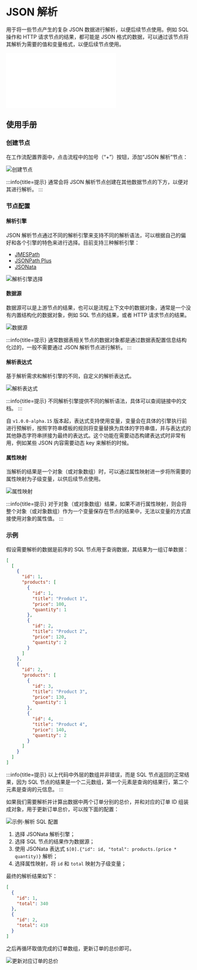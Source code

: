 # JSON 解析

<PluginInfo name="workflow-json-query" link="/handbook/workflow/plugins/json-query" commercial="true"></PluginInfo>

用于将一些节点产生的复杂 JSON 数据进行解析，以便后续节点使用。例如 SQL 操作和 HTTP 请求节点的结果，都可能是 JSON 格式的数据，可以通过该节点将其解析为需要的值和变量格式，以便后续节点使用。

<embed src="../../../_partials/commercial-installation.md"></embed>

## 使用手册

### 创建节点

在工作流配置界面中，点击流程中的加号（“+”）按钮，添加“JSON 解析”节点：

![创建节点](https://static-docs.nocobase.com/7de796517539ad9dfc88b7160f1d0dd7.png)

:::info{title=提示}
通常会将 JSON 解析节点创建在其他数据节点的下方，以便对其进行解析。
:::

### 节点配置

#### 解析引擎

JSON 解析节点通过不同的解析引擎来支持不同的解析语法，可以根据自己的偏好和各个引擎的特色来进行选择。目前支持三种解析引擎：

- [JMESPath](https://jmespath.org/)
- [JSONPath Plus](https://jsonpath-plus.github.io/JSONPath/docs/ts/)
- [JSONata](https://jsonata.org/)

![解析引擎选择](https://static-docs.nocobase.com/29be3b92a62b7d20312d1673e749f2ec.png)

#### 数据源

数据源可以是上游节点的结果，也可以是流程上下文中的数据对象，通常是一个没有内置结构化的数据对象，例如 SQL 节点的结果，或者 HTTP 请求节点的结果。

![数据源](https://static-docs.nocobase.com/f5a97e20693b3d30b3a994a576aa282d.png)

:::info{title=提示}
通常数据表相关节点的数据对象都是通过数据表配置信息结构化过的，一般不需要通过 JSON 解析节点进行解析。
:::

#### 解析表达式

基于解析需求和解析引擎的不同，自定义的解析表达式。

![解析表达式](https://static-docs.nocobase.com/181abd162fd32c09b62f6aa1d1cb3ed4.png)

:::info{title=提示}
不同解析引擎提供不同的解析语法，具体可以查阅链接中的文档。
:::

自 `v1.0.0-alpha.15` 版本起，表达式支持使用变量，变量会在具体的引擎执行前进行预解析，按照字符串模板的规则将变量替换为具体的字符串值，并与表达式的其他静态字符串拼接为最终的表达式。这个功能在需要动态构建表达式时非常有用，例如某些 JSON 内容需要动态 key 来解析的时候。

#### 属性映射

当解析的结果是一个对象（或对象数组）时，可以通过属性映射进一步将所需要的属性映射为子级变量，以供后续节点使用。

![属性映射](https://static-docs.nocobase.com/b876abe4ccf6b4709eb8748f21ef3527.png)

:::info{title=提示}
对于对象（或对象数组）结果，如果不进行属性映射，则会将整个对象（或对象数组）作为一个变量保存在节点的结果中，无法以变量的方式直接使用对象的属性值。
:::

### 示例

假设需要解析的数据是前序的 SQL 节点用于查询数据，其结果为一组订单数据：

```json
[
  [
    {
      "id": 1,
      "products": [
        {
          "id": 1,
          "title": "Product 1",
          "price": 100,
          "quantity": 1
        },
        {
          "id": 2,
          "title": "Product 2",
          "price": 120,
          "quantity": 2
        }
      ]
    },
    {
      "id": 2,
      "products": [
        {
          "id": 3,
          "title": "Product 3",
          "price": 130,
          "quantity": 1
        },
        {
          "id": 4,
          "title": "Product 4",
          "price": 140,
          "quantity": 2
        }
      ]
    }
  ]
]
```

:::info{title=提示}
以上代码中外层的数组并非错误，而是 SQL 节点返回的正常结果，因为 SQL 节点的结果是一个二元数组，第一个元素是查询的结果行，第二个元素是查询的元信息。
:::

如果我们需要解析并计算出数据中两个订单分别的总价，并和对应的订单 ID 组装成对象，用于更新订单总价，可以按下面的配置：

![示例-解析 SQL 配置](https://static-docs.nocobase.com/e62322a868b26ff98120bfcd6dcdb3bd.png)

1. 选择 JSONata 解析引擎；
2. 选择 SQL 节点的结果作为数据源；
3. 使用 JSONata 表达式 `$[0].{"id": id, "total": products.(price * quantity)}` 解析；
4. 选择属性映射，将 `id` 和 `total` 映射为子级变量；

最终的解析结果如下：

```json
[
  {
    "id": 1,
    "total": 340
  },
  {
    "id": 2,
    "total": 410
  }
]
```

之后再循环取值完成的订单数组，更新订单的总价即可。

![更新对应订单的总价](https://static-docs.nocobase.com/b3329b0efe4471f5eed1f0673bef740e.png)
